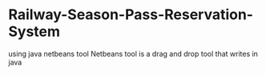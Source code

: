 # Railway-Season-Pass-Reservation-System
using java netbeans tool
Netbeans tool is a drag and drop tool that writes in java

